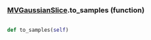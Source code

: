 ### [MVGaussianSlice](MVGaussianSlice.md).to_samples (function)


```py

def to_samples(self)

```



        

